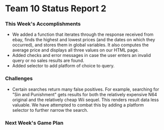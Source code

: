 # Team 10 Status Report 2

### This Week's Accomplishments
- We added a function that iterates through the response received from ebay,
  finds the highest and lowest prices (and the dates on which they occurred),
  and stores them in global variables. It also computes the average price and
  displays all three values on our HTML page.
- Added checks and error messages in case the user enters an invalid query
  or no sales results are found.
- Added selector to add platform of choice to query.

### Challenges
- Certain searches return many false positives. For example, searching for
  "Sin and Punishment" gets results for both the relatively expensive N64
  original and the relatively cheap Wii sequel. This renders result data
  less valuable. We have attempted to combat this by adding a platform
  selector to further narrow the search.

### Next Week's Game Plan